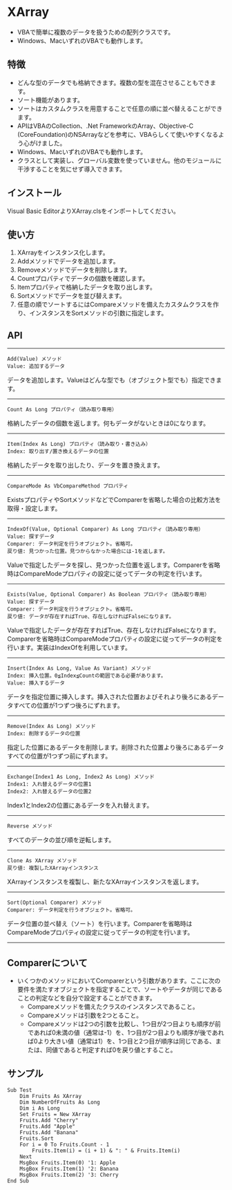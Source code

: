 # XArray

 * VBAで簡単に複数のデータを扱うための配列クラスです。
 * Windows、MacいずれのVBAでも動作します。

## 特徴

 * どんな型のデータでも格納できます。複数の型を混在させることもできます。
 * ソート機能があります。
 * ソートはカスタムクラスを用意することで任意の順に並べ替えることができます。
 * APIはVBAのCollection、.Net FrameworkのArray、Objective-C (CoreFoundation)のNSArrayなどを参考に、VBAらしくて使いやすくなるよう心がけました。
 * Windows、MacいずれのVBAでも動作します。
 * クラスとして実装し、グローバル変数を使っていません。他のモジュールに干渉することを気にせず導入できます。

## インストール

Visual Basic EditorよりXArray.clsをインポートしてください。

## 使い方

 1. XArrayをインスタンス化します。
 2. Addメソッドでデータを追加します。
 3. Removeメソッドでデータを削除します。
 4. Countプロパティでデータの個数を確認します。
 5. Itemプロパティで格納したデータを取り出します。
 6. Sortメソッドでデータを並び替えます。
 7. 任意の順でソートするにはCompareメソッドを備えたカスタムクラスを作り、インスタンスをSortメソッドの引数に指定します。

## API

********************************
	Add(Value) メソッド
	Value: 追加するデータ
データを追加します。Valueはどんな型でも（オブジェクト型でも）指定できます。
********************************
	Count As Long プロパティ（読み取り専用）
格納したデータの個数を返します。何もデータがないときは0になります。
********************************
	Item(Index As Long) プロパティ（読み取り・書き込み）
	Index: 取り出す/置き換えるデータの位置
格納したデータを取り出したり、データを置き換えます。
********************************
	CompareMode As VbCompareMethod プロパティ
ExistsプロパティやSortメソッドなどでComparerを省略した場合の比較方法を取得・設定します。
********************************
	IndexOf(Value, Optional Comparer) As Long プロパティ（読み取り専用）
	Value: 探すデータ
	Comparer: データ判定を行うオブジェクト。省略可。
	戻り値: 見つかった位置。見つからなかった場合には-1を返します。
Valueで指定したデータを探し、見つかった位置を返します。Comparerを省略時はCompareModeプロパティの設定に従ってデータの判定を行います。
********************************
	Exists(Value, Optional Comparer) As Boolean プロパティ（読み取り専用）
	Value: 探すデータ
	Comparer: データ判定を行うオブジェクト。省略可。
	戻り値: データが存在すればTrue、存在しなければFalseになります。
Valueで指定したデータが存在すればTrue、存在しなければFalseになります。Comparerを省略時はCompareModeプロパティの設定に従ってデータの判定を行います。実装はIndexOfを利用しています。
********************************
	Insert(Index As Long, Value As Variant) メソッド
	Index: 挿入位置。0≦Index≦Countの範囲である必要があります。
	Value: 挿入するデータ
データを指定位置に挿入します。挿入された位置およびそれより後ろにあるデータすべての位置が1つずつ後ろにずれます。
********************************
	Remove(Index As Long) メソッド
	Index: 削除するデータの位置
指定した位置にあるデータを削除します。削除された位置より後ろにあるデータすべての位置が1つずつ前にずれます。
********************************
	Exchange(Index1 As Long, Index2 As Long) メソッド
	Index1: 入れ替えるデータの位置1
	Index2: 入れ替えるデータの位置2
Index1とIndex2の位置にあるデータを入れ替えます。
********************************
	Reverse メソッド
すべてのデータの並び順を逆転します。
********************************
	Clone As XArray メソッド
	戻り値: 複製したXArrayインスタンス
XArrayインスタンスを複製し、新たなXArrayインスタンスを返します。
********************************
	Sort(Optional Comparer) メソッド
	Comparer: データ判定を行うオブジェクト。省略可。
データ位置の並べ替え（ソート）を行います。Comparerを省略時はCompareModeプロパティの設定に従ってデータの判定を行います。
********************************

## Comparerについて
 * いくつかのメソッドにおいてComparerという引数があります。ここに次の要件を満たすオブジェクトを指定することで、ソートやデータが同じであることの判定などを自分で設定することができます。
   * Compareメソッドを備えたクラスのインスタンスであること。
   * Compareメソッドは引数を2つとること。
   * Compareメソッドは2つの引数を比較し、1つ目が2つ目よりも順序が前であれば0未満の値（通常は-1）を、1つ目が2つ目よりも順序が後であれば0より大きい値（通常は1）を、1つ目と2つ目が順序は同じである、または、同値であると判定すれば0を戻り値とすること。

## サンプル

	Sub Test
		Dim Fruits As XArray
		Dim NumberOfFruits As Long
		Dim i As Long
		Set Fruits = New XArray
		Fruits.Add "Cherry"
		Fruits.Add "Apple"
		Fruits.Add "Banana"
		Fruits.Sort
		For i = 0 To Fruits.Count - 1
			Fruits.Item(i) = (i + 1) & ": " & Fruits.Item(i)
		Next
		MsgBox Fruits.Item(0) '1: Apple
		MsgBox Fruits.Item(1) '2: Banana
		MsgBox Fruits.Item(2) '3: Cherry
	End Sub
